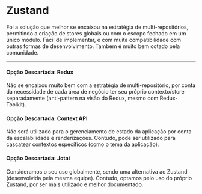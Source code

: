 # Zustand

Foi a solução que melhor se encaixou na estratégia de multi-repositórios, permitindo a criação de stores globais ou com o escopo fechado em um único módulo. Fácil de implementar, e com muita compatibilidade com outras formas de desenvolvimento. Também é muito bem cotado pela comunidade.

---

#### Opção Descartada: Redux

Não se encaixou muito bem com a estratégia de multi-repositório, por conta da necessidade de cada área de negócio ter seu próprio contexto/store separadamente (anti-pattern na visão do Redux, mesmo com Redux-Toolkit).

#### Opção Descartada: Context API

Não será utilizado para o gerenciamento de estado da aplicação por conta da escalabilidade e renderizações. Contudo, pode ser utilizado para cascatear contextos específicos (como o tema da aplicação).

#### Opção Descartada: Jotai

Consideramos o seu uso globalmente, sendo uma alternativa ao Zustand (desenvolvida pela mesma equipe). Contudo, optamos pelo uso do próprio Zustand, por ser mais utilizado e melhor documentado.

